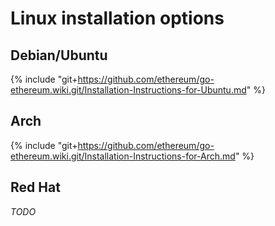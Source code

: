 # Linux installation options

## Debian/Ubuntu

{% include "git+https://github.com/ethereum/go-ethereum.wiki.git/Installation-Instructions-for-Ubuntu.md" %}

## Arch

{% include "git+https://github.com/ethereum/go-ethereum.wiki.git/Installation-Instructions-for-Arch.md" %}

## Red Hat

_TODO_

